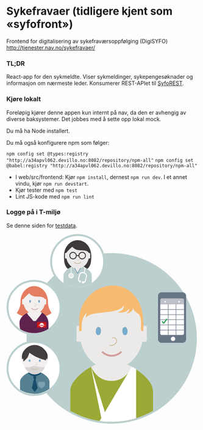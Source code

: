 # Sykefravaer (tidligere kjent som «syfofront»)

Frontend for digitalisering av sykefraværsoppfølging (DigiSYFO) http://tjenester.nav.no/sykefravaer/

### TL;DR

React-app for den sykmeldte. Viser sykmeldinger, sykepengesøknader og informasjon om nærmeste leder.
Konsumerer REST-APIet til [SyfoREST](http://stash.devillo.no/projects/SYFO/repos/syforest).

### Kjøre lokalt
Foreløpig kjører denne appen kun internt på nav, da den er avhengig av diverse baksystemer. Det jobbes med å sette opp lokal mock.

Du må ha Node installert.

Du må også konfigurere npm som følger:

`npm config set @types:registry "http://a34apvl062.devillo.no:8082/repository/npm-all"`
`npm config set @babel:registry "http://a34apvl062.devillo.no:8082/repository/npm-all"`

* I web/src/frontend: Kjør `npm install`, dernest `npm run dev`. I et annet vindu, kjør `npm run devstart`.
* Kjør tester med `npm test`
* Lint JS-kode med `npm run lint`

### Logge på i T-miljø

Se denne siden for [testdata](http://confluence.adeo.no/display/Digisyfo/Testdata+Barken).

<img src="data:image/svg+xml;base64,PD94bWwgdmVyc2lvbj0iMS4wIiBlbmNvZGluZz0idXRmLTgiPz4KPCEtLSBHZW5lcmF0b3I6IEFk%0D%0Ab2JlIElsbHVzdHJhdG9yIDE5LjIuMSwgU1ZHIEV4cG9ydCBQbHVnLUluIC4gU1ZHIFZlcnNpb246%0D%0AIDYuMDAgQnVpbGQgMCkgIC0tPgo8c3ZnIHZlcnNpb249IjEuMSIgaWQ9IkxheWVyXzEiIHhtbG5z%0D%0APSJodHRwOi8vd3d3LnczLm9yZy8yMDAwL3N2ZyIgeG1sbnM6eGxpbms9Imh0dHA6Ly93d3cudzMu%0D%0Ab3JnLzE5OTkveGxpbmsiIHg9IjBweCIgeT0iMHB4IgoJIHZpZXdCb3g9IjAgMCAzMTQuNCAzMTQu%0D%0AOSIgc3R5bGU9ImVuYWJsZS1iYWNrZ3JvdW5kOm5ldyAwIDAgMzE0LjQgMzE0Ljk7IiB4bWw6c3Bh%0D%0AY2U9InByZXNlcnZlIj4KPHN0eWxlIHR5cGU9InRleHQvY3NzIj4KCS5zdDB7ZmlsbDojQkNDRkNG%0D%0AO30KCS5zdDF7ZmlsbDpub25lO3N0cm9rZTojQkNDRkNGO3N0cm9rZS13aWR0aDo2LjI2ODQ7c3Ry%0D%0Ab2tlLW1pdGVybGltaXQ6MTA7fQoJLnN0MntmaWxsOiNGRkZGRkY7fQoJLnN0M3tmaWxsOm5vbmU7%0D%0Ac3Ryb2tlOiNCQ0NGQ0Y7c3Ryb2tlLXdpZHRoOjMuMTM0MjtzdHJva2UtbWl0ZXJsaW1pdDoxMDt9%0D%0ACgkuc3Q0e2ZpbGw6IzNFM0EzQzt9Cgkuc3Q1e2ZpbGw6IzU1ODE5Mjt9Cgkuc3Q2e2ZpbGw6IzdD%0D%0AOUZBRjt9Cgkuc3Q3e2ZpbGw6IzE4NEQ2Qzt9Cgkuc3Q4e2ZpbGw6I0YyRUZFRTt9Cgkuc3Q5e2Zp%0D%0AbGw6IzQ1M0UzRTt9Cgkuc3QxMHtmaWxsOiM3OEFDQ0Q7fQoJLnN0MTF7ZmlsbDpub25lO3N0cm9r%0D%0AZTojRDJDMUE0O3N0cm9rZS13aWR0aDowLjUxODtzdHJva2UtbGluZWNhcDpyb3VuZDtzdHJva2Ut%0D%0AbWl0ZXJsaW1pdDoxMDt9Cgkuc3QxMntmaWxsOiNEQUQ2RDU7fQoJLnN0MTN7ZmlsbDpub25lO3N0%0D%0Acm9rZTojQ0NCN0EwO3N0cm9rZS13aWR0aDoxLjAzMTk7c3Ryb2tlLW1pdGVybGltaXQ6MTA7fQoJ%0D%0ALnN0MTR7ZmlsbDojRUFFQUU3O30KCS5zdDE1e2ZpbGw6Izc1OURBQzt9Cgkuc3QxNntmaWxsOiNF%0D%0AQkVBRTg7fQoJLnN0MTd7ZmlsbDpub25lO3N0cm9rZTojQ0NCN0EwO3N0cm9rZS13aWR0aDoxLjAx%0D%0AMDE7c3Ryb2tlLW1pdGVybGltaXQ6MTA7fQoJLnN0MTh7ZmlsbDpub25lO3N0cm9rZTojRDJDMUE0%0D%0AO3N0cm9rZS13aWR0aDowLjUwNjM7c3Ryb2tlLWxpbmVjYXA6cm91bmQ7c3Ryb2tlLW1pdGVybGlt%0D%0AaXQ6MTA7fQoJLnN0MTl7ZmlsbDojRTU3RDYxO30KCS5zdDIwe2ZpbGw6IzVGMjI0RTt9Cgkuc3Qy%0D%0AMXtmaWxsOm5vbmU7c3Ryb2tlOiNEMTlFOUQ7c3Ryb2tlLXdpZHRoOjEuMDEyNztzdHJva2UtbWl0%0D%0AZXJsaW1pdDoxMDt9Cgkuc3QyMntjbGlwLXBhdGg6dXJsKCNTVkdJRF8yXyk7ZmlsbDojOUJBOTM2%0D%0AO30KCS5zdDIze2NsaXAtcGF0aDp1cmwoI1NWR0lEXzRfKTtmaWxsOiNFQ0VBRTk7fQoJLnN0MjR7%0D%0AY2xpcC1wYXRoOnVybCgjU1ZHSURfNl8pO2ZpbGw6I0ZGRkZGRjt9Cgkuc3QyNXtjbGlwLXBhdGg6%0D%0AdXJsKCNTVkdJRF84Xyk7ZmlsbDojRkZGRkZGO30KCS5zdDI2e2NsaXAtcGF0aDp1cmwoI1NWR0lE%0D%0AXzEwXyk7ZmlsbDojRUNFQUU5O30KCS5zdDI3e2NsaXAtcGF0aDp1cmwoI1NWR0lEXzEyXyk7Zmls%0D%0AbDojRUNFQUU5O30KCS5zdDI4e2NsaXAtcGF0aDp1cmwoI1NWR0lEXzE0Xyk7ZmlsbDojRUNFQUU5%0D%0AO30KCS5zdDI5e2NsaXAtcGF0aDp1cmwoI1NWR0lEXzE2Xyk7ZmlsbDojRjZCQjcxO30KCS5zdDMw%0D%0Ae2NsaXAtcGF0aDp1cmwoI1NWR0lEXzE4Xyk7ZmlsbDojNzhBQ0NEO30KCS5zdDMxe2NsaXAtcGF0%0D%0AaDp1cmwoI1NWR0lEXzIwXyk7ZmlsbDojNzhBQ0NEO30KCS5zdDMye2NsaXAtcGF0aDp1cmwoI1NW%0D%0AR0lEXzIyXyk7ZmlsbDpub25lO3N0cm9rZTojRDE5RTlEO3N0cm9rZS13aWR0aDoyLjk5MTtzdHJv%0D%0Aa2UtbWl0ZXJsaW1pdDoxMDt9Cgkuc3QzM3tjbGlwLXBhdGg6dXJsKCNTVkdJRF8yNF8pO2ZpbGw6%0D%0AI0VDRUFFOTt9Cgkuc3QzNHtjbGlwLXBhdGg6dXJsKCNTVkdJRF8yNl8pO2ZpbGw6bm9uZTtzdHJv%0D%0Aa2U6I0QyQzFBNDtzdHJva2Utd2lkdGg6MS40OTU1O3N0cm9rZS1saW5lY2FwOnJvdW5kO3N0cm9r%0D%0AZS1taXRlcmxpbWl0OjEwO30KCS5zdDM1e2ZpbGw6IzY5NzY4Njt9Cgkuc3QzNntmaWxsOiNDMTE3%0D%0AMTg7fQoJLnN0Mzd7ZmlsbDojQkZDMEM3O30KCS5zdDM4e2ZpbGw6bm9uZTtzdHJva2U6IzY5NzY4%0D%0ANjtzdHJva2Utd2lkdGg6MC43OTg1O3N0cm9rZS1taXRlcmxpbWl0OjEwO30KCS5zdDM5e2ZpbGw6%0D%0AIzJFQTM1OTt9Cgkuc3Q0MHtmaWxsOiNDRDE3MTk7fQoJLnN0NDF7ZmlsbDojQzQyMjI5O30KCS5z%0D%0AdDQye2ZpbGw6IzVCMjA1Mjt9Cgkuc3Q0M3tmaWxsOiM4NjQ5N0U7fQo8L3N0eWxlPgo8Zz4KCTxn%0D%0APgoJCTxnPgoJCQk8cGF0aCBjbGFzcz0ic3QwIiBkPSJNMzExLjMsMTcyLjFjMC03Ni02MS42LTEz%0D%0ANy42LTEzNy42LTEzNy42UzM2LjIsOTYuMSwzNi4yLDE3Mi4xczYxLjYsMTM3LjYsMTM3LjYsMTM3%0D%0ALjYKCQkJCVMzMTEuMywyNDgsMzExLjMsMTcyLjEiLz4KCQkJPGNpcmNsZSBjbGFzcz0ic3QxIiBj%0D%0AeD0iMTczLjgiIGN5PSIxNzIuMSIgcj0iMTM3LjYiLz4KCQkJPHBhdGggY2xhc3M9InN0MiIgZD0i%0D%0ATTg5LjIsMjIxLjZjMCwyNC4yLTE5LjYsNDMuOC00My44LDQzLjhTMS42LDI0NS44LDEuNiwyMjEu%0D%0ANnMxOS42LTQzLjgsNDMuOC00My44Uzg5LjIsMTk3LjQsODkuMiwyMjEuNiIvPgoJCQk8Y2lyY2xl%0D%0AIGNsYXNzPSJzdDMiIGN4PSI0NS40IiBjeT0iMjIxLjYiIHI9IjQzLjgiLz4KCQkJPHBhdGggY2xh%0D%0Ac3M9InN0NCIgZD0iTTY3LjQsMjA3LjNjLTEuMSw3LjEtMTAuNSwxMC44LTIwLjksMTAuOGMtMTAu%0D%0AMiwwLTE5LjgtNS43LTIwLjctMTAuOGMtMS4xLTYuNy0wLjMtMTAuNCwzLTE0LjkKCQkJCWM0LjIt%0D%0ANS43LDEwLjYtOS40LDE3LjctOS40czEzLjYsMy44LDE3LjksOS42QzY3LjgsMTk3LjEsNjguNSwx%0D%0AOTkuNCw2Ny40LDIwNy4zIi8+CgkJCTxwYXRoIGNsYXNzPSJzdDUiIGQ9Ik01My45LDIyNy42aC03%0D%0ALjNoLTcuM2MtNCwwLTE3LDguMi0xNywxNS44djEzLjNjMCwwLDkuNSw2LjgsMjMuOCw2LjhzMjQu%0D%0AOC04LjUsMjQuOC04LjV2LTExLjYKCQkJCUM3MC45LDIzNS44LDU3LjksMjI3LjYsNTMuOSwyMjcu%0D%0ANiIvPgoJCQk8cGF0aCBjbGFzcz0ic3Q2IiBkPSJNNTIuMywyNDMuNmgxMS4ydjYuMmMwLDAtNC4z%0D%0ALDQuOC01LjYsNC44cy01LjYtNC44LTUuNi00LjhTNTIuMywyNDMuNiw1Mi4zLDI0My42eiIvPgoJ%0D%0ACQk8cGF0aCBjbGFzcz0ic3Q3IiBkPSJNNTMuNSwyMjcuNmwtNi45LDIuNmwtNy43LTIuMWwtMy4x%0D%0ALDEuM2MxLDEuNSw2LjQsNC45LDkuMiw0LjloLTAuNnY0bDEsMC41bC0zLjYsMTUuMWw0LjgsNi43%0D%0AbDQuOC02LjcKCQkJCWwtMy42LTE1LjFsMS0wLjV2LTRoLTAuN2MyLjgsMCw4LjMtMy40LDkuMy00%0D%0ALjlMNTMuNSwyMjcuNnoiLz4KCQkJPHBhdGggY2xhc3M9InN0OCIgZD0iTTY0LjksMjE1LjFoMWMw%0D%0ALjksMCwxLjYtMC43LDEuNi0xLjZ2LTYuM2MwLTAuOS0wLjctMS42LTEuNi0xLjZzLTEuNiwwLjct%0D%0AMS42LDEuNnY3LjIKCQkJCUM2NC4zLDIxNC44LDY0LjYsMjE1LjEsNjQuOSwyMTUuMSIvPgoJCQk8%0D%0AcGF0aCBjbGFzcz0ic3Q4IiBkPSJNMjguMywyMTUuMWgtMWMtMC45LDAtMS42LTAuNy0xLjYtMS42%0D%0Adi02LjNjMC0wLjksMC43LTEuNiwxLjYtMS42czEuNiwwLjcsMS42LDEuNnY3LjIKCQkJCUMyOC45%0D%0ALDIxNC44LDI4LjYsMjE1LjEsMjguMywyMTUuMSIvPgoJCQk8cGF0aCBjbGFzcz0ic3Q4IiBkPSJN%0D%0ANjUuNSwyMDkuM2MwLDEyLjItOC41LDIyLjEtMTguOSwyMi4xYy0xMC41LDAtMTguOS05LjktMTgu%0D%0AOS0yMi4xYzAtMTIuMiw4LjUtMjIuMSwxOC45LTIyLjEKCQkJCUM1Ny4xLDE4Ny4xLDY1LjUsMTk3%0D%0ALjEsNjUuNSwyMDkuMyIvPgoJCQk8cGF0aCBjbGFzcz0ic3Q5IiBkPSJNNjQuMywyMDguMWMxLjYs%0D%0AMC40LDEuMS0wLjcsMS4xLTIuNGMwLTEyLjItOC41LTIyLjEtMTguOS0yMi4xYy0xMC41LDAtMTgu%0D%0AOSw5LjktMTguOSwyMi4xCgkJCQljMCwxLjYsMC4xLDMuMiwwLjQsNC43YzAsMCw1LjMtNC44LDYu%0D%0ANS02LjdjMS43LTIuNiwzLjMtOCwzLjMtOEMzOC40LDE5NS43LDQ1LjgsMjAzLjIsNjQuMywyMDgu%0D%0AMSIvPgoJCQk8cGF0aCBjbGFzcz0ic3QxMCIgZD0iTTM4LjEsMjA2LjdjLTEuNC0wLjEtMS44LDIt%0D%0AMS40LDMuM2MwLjEsMC4zLDAuMiwwLjYsMC40LDAuOGMwLjIsMCwwLjQtMC4xLDAuOC0wLjFjMC40%0D%0ALDAsMSwwLDEuNSwwLjIKCQkJCWMwLjEtMC4xLDAuMi0xLjUsMC4xLTIuMkMzOS41LDIwNy44LDM5%0D%0ALDIwNi44LDM4LjEsMjA2LjciLz4KCQkJPHBhdGggY2xhc3M9InN0MTAiIGQ9Ik01NC45LDIwNi43%0D%0AYzEuNC0wLjEsMS44LDIsMS40LDMuM2MtMC4xLDAuMy0wLjIsMC42LTAuNCwwLjhjLTAuMiwwLTAu%0D%0ANC0wLjEtMC44LTAuMWMtMC40LDAtMSwwLTEuNSwwLjIKCQkJCWMtMC4xLTAuMS0wLjItMS41LTAu%0D%0AMS0yLjJDNTMuNSwyMDcuOCw1My45LDIwNi44LDU0LjksMjA2LjciLz4KCQkJPHBhdGggY2xhc3M9%0D%0AInN0OCIgZD0iTTQ4LDIxMS44YzAuOC0wLjEsMS42LTAuMSwyLDAuNGMwLjksMS4xLDAuNiwyLjQt%0D%0AMC45LDMuNGMtMC44LDAuNS0xLjksMC43LTIuNSwwLjQiLz4KCQkJPHBhdGggY2xhc3M9InN0MTEi%0D%0AIGQ9Ik00OCwyMTEuOGMwLjgtMC4xLDEuNi0wLjEsMiwwLjRjMC45LDEuMSwwLjYsMi40LTAuOSwz%0D%0ALjRjLTAuOCwwLjUtMS45LDAuNy0yLjUsMC40Ii8+CgkJCTxwYXRoIGNsYXNzPSJzdDEyIiBkPSJN%0D%0ANTMuOSwyMTkuNWMwLDAtMS45LTEuOS03LjQtMS45cy03LjgsMi4xLTcuOCwyLjFIMzBjMy4yLDcs%0D%0AOS40LDExLjcsMTYuNiwxMS43YzcuMywwLDEzLjctNC44LDE2LjgtMTEuOQoJCQkJTDUzLjksMjE5%0D%0ALjVMNTMuOSwyMTkuNXoiLz4KCQkJPHBhdGggY2xhc3M9InN0MTMiIGQ9Ik00MSwyMjEuMWMwLDAs%0D%0AMiwyLjQsNS41LDIuNHM1LjYtMi40LDUuNi0yLjQiLz4KCQkJPHBhdGggY2xhc3M9InN0MiIgZD0i%0D%0ATTE2MS4zLDQ1LjRjMCwyNC4yLTE5LjYsNDMuOC00My44LDQzLjhTNzMuNyw2OS42LDczLjcsNDUu%0D%0ANFM5My4zLDEuNiwxMTcuNSwxLjZTMTYxLjMsMjEuMiwxNjEuMyw0NS40Ii8+CgkJCTxjaXJjbGUg%0D%0AY2xhc3M9InN0MyIgY3g9IjExNy41IiBjeT0iNDUuNCIgcj0iNDMuOCIvPgoJCQk8cGF0aCBjbGFz%0D%0Acz0ic3Q0IiBkPSJNMTQwLDM1LjRjMCwxMS45LDAuMSwyNi4yLTIyLjUsMjYuMnMwLjYtMjYuMiww%0D%0ALjYtMjYuMkgxNDB6Ii8+CgkJCTxwYXRoIGNsYXNzPSJzdDQiIGQ9Ik05NSwzNS40YzAsMTEuOS0w%0D%0ALjEsMjYuMiwyMi41LDI2LjJzLTAuNi0yNi4yLTAuNi0yNi4ySDk1eiIvPgoJCQk8cGF0aCBjbGFz%0D%0Acz0ic3Q0IiBkPSJNOTUsMzUuNGMwLDE0LDEwLjEsMjUuMywyMi41LDI1LjNTMTQwLDQ5LjQsMTQw%0D%0ALDM1LjRzLTEwLjEtMjUuMy0yMi41LTI1LjNDMTA1LjEsMTAuMSw5NSwyMS41LDk1LDM1LjQiLz4K%0D%0ACQkJPHBhdGggY2xhc3M9InN0MCIgZD0iTTExMC40LDUzaDcuMWg3LjFjMy44LDAsMTYuMyw3Ljks%0D%0AMTYuMywxNS4ydjEyLjRjMCwwLTkuOSw3LTIzLjcsN3MtMjMuMS03LTIzLjEtN1Y2OC4zCgkJCQlD%0D%0AOTQuMSw2MC45LDEwNi42LDUzLDExMC40LDUzIi8+CgkJCTxwYXRoIGNsYXNzPSJzdDIiIGQ9Ik0x%0D%0AMjguMyw2NC4yYzMuMi01LjYsMS41LTkuMSwwLjQtMTBsLTEuNC0wLjZjMiwyLjIsMi40LDYsMCwx%0D%0AMEwxMjguMyw2NC4yeiIvPgoJCQk8cGF0aCBjbGFzcz0ic3QyIiBkPSJNMTMwLjMsNjQuM2MxLjEs%0D%0AMC44LDEuOSwxLjgsMi40LDMuMWMwLjMsMC42LDAuNCwxLjIsMC4yLDEuOWMtMC43LDIuOC0xLjQs%0D%0ANS41LTIuMSw4LjMKCQkJCWMtMC40LDEuNS0xLjQsMi40LTIuOSwyLjhjLTAuMiwwLjEtMC40LDAu%0D%0AMS0wLjUsMC4zYy0wLjUsMC42LTEuMywwLjctMiwwLjRjLTAuNy0wLjQtMS0xLjEtMC44LTEuOWMw%0D%0ALjItMC43LDAuOS0xLjIsMS43LTEuMgoJCQkJYzAuNiwwLDEsMC4zLDEuNCwwLjhjMC45LTAuMywx%0D%0ALjQtMC45LDEuNy0xLjhjMC43LTIuNiwxLjMtNS4yLDItNy44YzAuMS0wLjUsMC4xLTAuOS0wLjEt%0D%0AMS40Yy0wLjQtMC44LTAuOS0xLjQtMS41LTEuOQoJCQkJYy0yLjEtMS45LTUuMy0yLTcuNS0wLjJj%0D%0ALTAuMywwLjMtMC41LDAuNi0wLjYsMWMtMC4yLDAuOS0wLjQsMS44LTAuNywyLjdjLTAuNCwxLjct%0D%0AMC45LDMuNS0xLjMsNS4yYy0wLjIsMC45LDAsMS42LDAuNiwyLjIKCQkJCWMwLjUtMC4zLDEtMC4z%0D%0ALDEuNS0wLjJjMC44LDAuMywxLjIsMS4xLDEsMS44Yy0wLjIsMC44LTAuOCwxLjQtMS42LDEuM2Mt%0D%0AMC44LDAtMS40LTAuNi0xLjYtMS40YzAtMC4xLTAuMS0wLjItMC4yLTAuMwoJCQkJYy0xLjItMS4x%0D%0ALTEuNy0yLjUtMS4zLTQuMWMwLjYtMi42LDEuMy01LjEsMS45LTcuN2MwLjItMC45LDAuNy0xLjYs%0D%0AMS40LTIuMWMxLjQtMSwzLjEtMS43LDQuOC0xLjUKCQkJCUMxMjcuNyw2MywxMjguNiw2My4zLDEz%0D%0AMC4zLDY0LjMiLz4KCQkJPHBvbHlnb24gY2xhc3M9InN0MiIgcG9pbnRzPSIxMDYuMyw2Ni40IDEw%0D%0ANy4yLDY2LjQgMTA3LjIsNTMuOSAxMDYuMyw1NC40IAkJCSIvPgoJCQk8cGF0aCBjbGFzcz0ic3Qy%0D%0AIiBkPSJNMTAyLjMsNjguNmMwLDIuNCwyLDQuNCw0LjQsNC40czQuNC0yLDQuNC00LjRzLTItNC40%0D%0ALTQuNC00LjRTMTAyLjMsNjYuMiwxMDIuMyw2OC42Ii8+CgkJCTxwYXRoIGNsYXNzPSJzdDE0IiBk%0D%0APSJNMTAzLjQsNjguNmMwLDEuOCwxLjUsMy4zLDMuMywzLjNzMy4zLTEuNSwzLjMtMy4zcy0xLjUt%0D%0AMy4zLTMuMy0zLjNDMTA0LjksNjUuMywxMDMuNCw2Ni44LDEwMy40LDY4LjYiLz4KCQkJPHBhdGgg%0D%0AY2xhc3M9InN0MTUiIGQ9Ik0xMTQsNTMuN2MwLjQsMCwzLjUsMS4zLDMuNSwxLjNzMy42LTEsMy45%0D%0ALTEuMXMyLjMsMSwyLjMsMUMxMjMuMiw1NS42LDExOCw2NSwxMTgsNjVoLTEKCQkJCWMwLDAtNS4y%0D%0ALTkuMi01LjctMTBDMTExLjMsNTUsMTEzLjUsNTMuNywxMTQsNTMuNyIvPgoJCQk8cGF0aCBjbGFz%0D%0Acz0ic3QxNiIgZD0iTTEwOC43LDIxYzAsMC04LjQsNy4yLTkuNywxMGMwLDAtMC4xLDAuMi0wLjIs%0D%0AMC4xQzk4LjUsMzEsOTguMywzMSw5OC4xLDMxYy0wLjksMC0xLjYsMC43LTEuNiwxLjZ2Ni4zCgkJ%0D%0ACQljMCwwLjksMC43LDEuNiwxLjYsMS42YzAuMywwLDAuNy0wLjEsMC45LTAuM2MyLjEsOS42LDku%0D%0ANSwxNi43LDE4LjQsMTYuN3MxNi4zLTcuMSwxOC40LTE2LjdjMC4zLDAuMiwwLjYsMC4zLDAuOSww%0D%0ALjMKCQkJCWMwLjksMCwxLjYtMC43LDEuNi0xLjZ2LTYuM2MwLTAuOS0wLjctMS42LTEuNi0xLjZj%0D%0ALTAuMiwwLTAuNCwwLTAuNiwwLjFDMTMwLjEsMjIuNSwxMTcuNSwzMS42LDEwOC43LDIxIi8+CgkJ%0D%0ACTxwYXRoIGNsYXNzPSJzdDE2IiBkPSJNMTE0LjksNTQuOWMwLjMsMCwyLjUsMSwyLjUsMXMyLjYt%0D%0AMC43LDIuOC0wLjhjMC4yLDAsMS43LDAuNywxLjcsMC43Yy0wLjQsMC41LTQuMSw3LjMtNC4xLDcu%0D%0AM2gtMC43CgkJCQljMCwwLTMuOC02LjctNC4xLTcuMkMxMTMsNTUuOCwxMTQuNiw1NC45LDExNC45%0D%0ALDU0LjkiLz4KCQkJPHBhdGggY2xhc3M9InN0NCIgZD0iTTEwMy43LDM1LjVjMCwzLjQsMi44LDYu%0D%0AMiw2LjIsNi4yYzMuMiwwLDUuOC0yLjQsNi4xLTUuNWgyLjljMC40LDMuMSwzLDUuNSw2LjEsNS41%0D%0AYzMuNCwwLDYuMi0yLjgsNi4yLTYuMgoJCQkJcy0yLjgtNi4yLTYuMi02LjJjLTMuMiwwLTUuOCwy%0D%0ALjQtNi4xLDUuNUgxMTZjLTAuNC0zLjEtMy01LjUtNi4xLTUuNUMxMDYuNSwyOS4zLDEwMy43LDMy%0D%0ALjEsMTAzLjcsMzUuNSBNMTIwLjQsMzUuNQoJCQkJYzAtMi42LDIuMS00LjcsNC43LTQuN3M0Ljcs%0D%0AMi4xLDQuNyw0LjdjMCwyLjYtMi4xLDQuNy00LjcsNC43QzEyMi41LDQwLjIsMTIwLjQsMzguMSwx%0D%0AMjAuNCwzNS41IE0xMDUuMiwzNS41CgkJCQljMC0yLjYsMi4xLTQuNyw0LjctNC43czQuNywyLjEs%0D%0ANC43LDQuN2MwLDIuNi0yLjEsNC43LTQuNyw0LjdDMTA3LjMsNDAuMiwxMDUuMiwzOC4xLDEwNS4y%0D%0ALDM1LjUiLz4KCQkJPHBhdGggY2xhc3M9InN0MTciIGQ9Ik0xMTIuMSw0Ni4yYzAsMCwyLDIuMyw1%0D%0ALjQsMi4zczUuNS0yLjMsNS41LTIuMyIvPgoJCQk8cGF0aCBjbGFzcz0ic3Q4IiBkPSJNMTE4LjUs%0D%0AMzguNWMwLjgtMC4xLDEuNi0wLjEsMS45LDAuNGMwLjksMS4xLDAuNiwyLjQtMC45LDMuM2MtMC43%0D%0ALDAuNS0xLjgsMC43LTIuNSwwLjQiLz4KCQkJPHBhdGggY2xhc3M9InN0MTgiIGQ9Ik0xMTguNSwz%0D%0AOC41YzAuOC0wLjEsMS42LTAuMSwxLjksMC40YzAuOSwxLjEsMC42LDIuNC0wLjksMy4zYy0wLjcs%0D%0AMC41LTEuOCwwLjctMi41LDAuNCIvPgoJCQk8cGF0aCBjbGFzcz0ic3QyIiBkPSJNODkuMiwxMjFj%0D%0AMCwyNC4yLTE5LjYsNDMuOC00My44LDQzLjhTMS42LDE0NS4xLDEuNiwxMjFjMC0yNC4yLDE5LjYt%0D%0ANDMuOCw0My44LTQzLjhTODkuMiw5Ni44LDg5LjIsMTIxIi8+CgkJCTxjaXJjbGUgY2xhc3M9InN0%0D%0AMyIgY3g9IjQ1LjQiIGN5PSIxMjEiIHI9IjQzLjgiLz4KCQkJPHBhdGggY2xhc3M9InN0MTkiIGQ9%0D%0AIk02OC40LDExMS4yTDY4LjQsMTExLjJjMC0xNC0xMC4xLTI1LjQtMjIuNi0yNS40cy0yMi42LDEx%0D%0ALjQtMjIuNiwyNS40bDAsMGMwLDEyLTYuMiwxOC44LTYuMiwxOC44CgkJCQlzNi4xLDcuNSwyOC43%0D%0ALDcuNWwwLDBsMCwwYzIyLjYsMCwyOC43LTcuNSwyOC43LTcuNVM2OC40LDEyMy4yLDY4LjQsMTEx%0D%0ALjIiLz4KCQkJPHBhdGggY2xhc3M9InN0MjAiIGQ9Ik00Ny41LDEyNi44YzEyLjIsMCwyMS44LDku%0D%0AMSwyMS44LDE5Ljl2OS4zYzAsMC40LTEwLDcuMy0yMy4zLDcuM2MtMTIuMywwLTE5LjItMy45LTIz%0D%0ALjUtNi42CgkJCQljLTAuNi0yLjctMS4xLTYuOC0xLjEtMTBDMjEuNCwxMzUuOCwzNS4zLDEyNi44%0D%0ALDQ3LjUsMTI2LjgiLz4KCQkJPHBhdGggY2xhc3M9InN0OCIgZD0iTTY1LjcsMTA4LjNjLTAuMS0w%0D%0ALjctMC43LTEuMi0xLjUtMS4yYy0wLjIsMC0wLjQsMC0wLjUsMC4xYzAsMCwwLDAtMC4xLDBjLTUu%0D%0ANS03LjUtMTYuMy0wLjYtMjQuNS03LjcKCQkJCWMtMS4xLTEuMS0xLjYtMS45LTEuNy0xLjljMCww%0D%0ALTgsNi45LTkuMyw5LjVjMCwwLTAuMSwwLjItMC4yLDAuMWMtMC4yLTAuMS0wLjMtMC4xLTAuNS0w%0D%0ALjFjLTAuNywwLTEuMywwLjUtMS41LDEuMgoJCQkJYzAsMC4xLTAuMSwwLjItMC4xLDAuNHY2YzAs%0D%0AMC44LDAuNywxLjUsMS41LDEuNWMwLjMsMCwwLjYtMC4xLDAuOS0wLjNjMS4yLDUuNiw0LjMsMTAu%0D%0AMiw4LjQsMTNjLTEuMSwwLjQtMi45LDEuMy0yLjksMS4zCgkJCQljMC45LDEuNCw0LjIsOC42LDEy%0D%0ALDguNmM3LjksMCwxMi03LjQsMTIuOC05LjJjMCwwLTEuMi0wLjgtMi45LTEuM2MzLjctMi45LDYu%0D%0ANS03LjMsNy42LTEyLjRjMC4yLDAuMiwwLjUsMC4zLDAuOSwwLjMKCQkJCWMwLjgsMCwxLjUtMC43%0D%0ALDEuNS0xLjV2LTZDNjUuOCwxMDguNSw2NS44LDEwOC40LDY1LjcsMTA4LjMiLz4KCQkJPHBhdGgg%0D%0AY2xhc3M9InN0MjAiIGQ9Ik01Ny4yLDE0Ny44aC0xLjNjLTAuMiwwLTAuMy0wLjEtMC4zLTAuM2ww%0D%0ALDBjMC0wLjIsMC4xLTAuMywwLjMtMC4zaDEuM2MwLjIsMCwwLjMsMC4xLDAuMywwLjNsMCwwCgkJ%0D%0ACQlDNTcuNSwxNDcuNiw1Ny40LDE0Ny44LDU3LjIsMTQ3LjgiLz4KCQkJPHBhdGggY2xhc3M9InN0%0D%0AMTAiIGQ9Ik0zOC45LDExMy4yYy0xLjMsMC4xLTEuNy0xLjktMS4zLTMuMmMwLjEtMC4yLDAuNS0x%0D%0ALjQsMS4zLTEuNHMxLjEsMC42LDEuMiwwLjcKCQkJCUM0MC43LDExMC42LDQwLjQsMTEzLDM4Ljks%0D%0AMTEzLjIiLz4KCQkJPHBhdGggY2xhc3M9InN0MTAiIGQ9Ik01My44LDExMy4yYzEuMywwLjEsMS43%0D%0ALTEuOSwxLjMtMy4yYy0wLjEtMC4yLTAuNS0xLjQtMS4zLTEuNHMtMS4xLDAuNi0xLjIsMC43CgkJ%0D%0ACQlDNTIuMSwxMTAuNiw1Mi40LDExMyw1My44LDExMy4yIi8+CgkJCTxwYXRoIGNsYXNzPSJzdDIx%0D%0AIiBkPSJNNDEsMTIyLjNjMCwwLDIsMi4zLDUuNCwyLjNzNS41LTIuMyw1LjUtMi4zIi8+CgkJCTxw%0D%0AYXRoIGNsYXNzPSJzdDgiIGQ9Ik00Ni43LDExNC43YzAuOC0wLjEsMS42LTAuMSwxLjksMC40YzAu%0D%0AOSwxLjEsMC42LDIuNC0wLjksMy4zYy0wLjcsMC41LTEuOCwwLjctMi41LDAuNCIvPgoJCQk8cGF0%0D%0AaCBjbGFzcz0ic3QxOCIgZD0iTTQ2LjcsMTE0LjdjMC44LTAuMSwxLjYtMC4xLDEuOSwwLjRjMC45%0D%0ALDEuMSwwLjYsMi40LTAuOSwzLjNjLTAuNywwLjUtMS44LDAuNy0yLjUsMC40Ii8+CgkJCTxwb2x5%0D%0AZ29uIGNsYXNzPSJzdDgiIHBvaW50cz0iNDQuMywxNDMuNCA0OC4yLDE0My40IDU1LjMsMTM0LjUg%0D%0AMzYuOCwxMzQuNSAJCQkiLz4KCQk8L2c+CgkJPGc+CgkJCTxnPgoJCQkJPGRlZnM+CgkJCQkJPHBh%0D%0AdGggaWQ9IlNWR0lEXzFfIiBkPSJNMzYuMiwxNzIuMWMwLDc2LDYxLjYsMTM3LjYsMTM3LjYsMTM3%0D%0ALjZzMTM3LjYtNjEuNiwxMzcuNi0xMzcuNlMyNDkuNywzNC41LDE3My44LDM0LjUKCQkJCQkJQzk3%0D%0ALjgsMzQuNSwzNi4yLDk2LjEsMzYuMiwxNzIuMSIvPgoJCQkJPC9kZWZzPgoJCQkJPGNsaXBQYXRo%0D%0AIGlkPSJTVkdJRF8yXyI+CgkJCQkJPHVzZSB4bGluazpocmVmPSIjU1ZHSURfMV8iICBzdHlsZT0i%0D%0Ab3ZlcmZsb3c6dmlzaWJsZTsiLz4KCQkJCTwvY2xpcFBhdGg+CgkJCQk8cGF0aCBjbGFzcz0ic3Qy%0D%0AMiIgZD0iTTE5My43LDIxNC44bC0yMC4zLTAuNEgxNTNjLTExLDAtNDcuNiwyMy4zLTQ3LjYsNDQu%0D%0ANnY1NS45aDEzNi43VjI1OQoJCQkJCUMyNDIuMSwyMzcuNywyMDQuNywyMTQuOCwxOTMuNywyMTQu%0D%0AOCIvPgoJCQk8L2c+CgkJCTxnPgoJCQkJPGRlZnM+CgkJCQkJPHBhdGggaWQ9IlNWR0lEXzNfIiBk%0D%0APSJNMzYuMiwxNzIuMWMwLDc2LDYxLjYsMTM3LjYsMTM3LjYsMTM3LjZzMTM3LjYtNjEuNiwxMzcu%0D%0ANi0xMzcuNlMyNDkuNywzNC41LDE3My44LDM0LjUKCQkJCQkJQzk3LjgsMzQuNSwzNi4yLDk2LjEs%0D%0AMzYuMiwxNzIuMSIvPgoJCQkJPC9kZWZzPgoJCQkJPGNsaXBQYXRoIGlkPSJTVkdJRF80XyI+CgkJ%0D%0ACQkJPHVzZSB4bGluazpocmVmPSIjU1ZHSURfM18iICBzdHlsZT0ib3ZlcmZsb3c6dmlzaWJsZTsi%0D%0ALz4KCQkJCTwvY2xpcFBhdGg+CgkJCQk8cGF0aCBjbGFzcz0ic3QyMyIgZD0iTTE5Mi43LDIxMi40%0D%0AYy0yLjQsMC0xOS4yLDcuMi0xOS4yLDcuMnMtMjAuMi01LjYtMjEuNy01LjljLTEuNS0wLjMtMTIu%0D%0AMyw1LjUtMTIuMyw1LjUKCQkJCQljMi44LDQuMSwxMC42LDIzLDM0LDIzYzIzLjMsMCwzMS4yLTE4%0D%0ALjksMzQtMjNDMjA3LjQsMjE5LjIsMTk1LDIxMi40LDE5Mi43LDIxMi40Ii8+CgkJCTwvZz4KCQkJ%0D%0APGc+CgkJCQk8ZGVmcz4KCQkJCQk8cGF0aCBpZD0iU1ZHSURfNV8iIGQ9Ik0zNi4yLDE3Mi4xYzAs%0D%0ANzYsNjEuNiwxMzcuNiwxMzcuNiwxMzcuNnMxMzcuNi02MS42LDEzNy42LTEzNy42UzI0OS43LDM0%0D%0ALjUsMTczLjgsMzQuNQoJCQkJCQlDOTcuOCwzNC41LDM2LjIsOTYuMSwzNi4yLDE3Mi4xIi8+CgkJ%0D%0ACQk8L2RlZnM+CgkJCQk8Y2xpcFBhdGggaWQ9IlNWR0lEXzZfIj4KCQkJCQk8dXNlIHhsaW5rOmhy%0D%0AZWY9IiNTVkdJRF81XyIgIHN0eWxlPSJvdmVyZmxvdzp2aXNpYmxlOyIvPgoJCQkJPC9jbGlwUGF0%0D%0AaD4KCQkJCTxwb2x5bGluZSBjbGFzcz0ic3QyNCIgcG9pbnRzPSIyMDcsMjE4LjkgMTQ5LjksMzE0%0D%0ALjkgMjE0LjIsMzE0LjkgMjE0LjIsMjIyLjUgCQkJCSIvPgoJCQk8L2c+CgkJCTxnPgoJCQkJPGRl%0D%0AZnM+CgkJCQkJPHBhdGggaWQ9IlNWR0lEXzdfIiBkPSJNMzYuMiwxNzIuMWMwLDc2LDYxLjYsMTM3%0D%0ALjYsMTM3LjYsMTM3LjZzMTM3LjYtNjEuNiwxMzcuNi0xMzcuNlMyNDkuNywzNC41LDE3My44LDM0%0D%0ALjUKCQkJCQkJQzk3LjgsMzQuNSwzNi4yLDk2LjEsMzYuMiwxNzIuMSIvPgoJCQkJPC9kZWZzPgoJ%0D%0ACQkJPGNsaXBQYXRoIGlkPSJTVkdJRF84XyI+CgkJCQkJPHVzZSB4bGluazpocmVmPSIjU1ZHSURf%0D%0AN18iICBzdHlsZT0ib3ZlcmZsb3c6dmlzaWJsZTsiLz4KCQkJCTwvY2xpcFBhdGg+CgkJCQk8cG9s%0D%0AeWxpbmUgY2xhc3M9InN0MjUiIHBvaW50cz0iMTM5LjUsMjE5LjIgMTY4LjEsMzExLjggMTU4LjQs%0D%0AMzEyLjEgCQkJCSIvPgoJCQk8L2c+CgkJCTxnPgoJCQkJPGRlZnM+CgkJCQkJPHBhdGggaWQ9IlNW%0D%0AR0lEXzlfIiBkPSJNMzYuMiwxNzIuMWMwLDc2LDYxLjYsMTM3LjYsMTM3LjYsMTM3LjZzMTM3LjYt%0D%0ANjEuNiwxMzcuNi0xMzcuNlMyNDkuNywzNC41LDE3My44LDM0LjUKCQkJCQkJQzk3LjgsMzQuNSwz%0D%0ANi4yLDk2LjEsMzYuMiwxNzIuMSIvPgoJCQkJPC9kZWZzPgoJCQkJPGNsaXBQYXRoIGlkPSJTVkdJ%0D%0ARF8xMF8iPgoJCQkJCTx1c2UgeGxpbms6aHJlZj0iI1NWR0lEXzlfIiAgc3R5bGU9Im92ZXJmbG93%0D%0AOnZpc2libGU7Ii8+CgkJCQk8L2NsaXBQYXRoPgoJCQkJPHBhdGggY2xhc3M9InN0MjYiIGQ9Ik0y%0D%0AMjkuNywxNzcuNmgtNC41Yy0xLjEsMC0yLjEtMC45LTIuMS0yLjF2LTIyYzAtMS4xLDAuOS0yLjEs%0D%0AMi4xLTIuMWg0LjVjMS4xLDAsMi4xLDAuOSwyLjEsMi4xdjIyCgkJCQkJQzIzMS44LDE3Ni42LDIz%0D%0AMC45LDE3Ny42LDIyOS43LDE3Ny42Ii8+CgkJCTwvZz4KCQkJPGc+CgkJCQk8ZGVmcz4KCQkJCQk8%0D%0AcGF0aCBpZD0iU1ZHSURfMTFfIiBkPSJNMzYuMiwxNzIuMWMwLDc2LDYxLjYsMTM3LjYsMTM3LjYs%0D%0AMTM3LjZzMTM3LjYtNjEuNiwxMzcuNi0xMzcuNlMyNDkuNywzNC41LDE3My44LDM0LjUKCQkJCQkJ%0D%0AQzk3LjgsMzQuNSwzNi4yLDk2LjEsMzYuMiwxNzIuMSIvPgoJCQkJPC9kZWZzPgoJCQkJPGNsaXBQ%0D%0AYXRoIGlkPSJTVkdJRF8xMl8iPgoJCQkJCTx1c2UgeGxpbms6aHJlZj0iI1NWR0lEXzExXyIgIHN0%0D%0AeWxlPSJvdmVyZmxvdzp2aXNpYmxlOyIvPgoJCQkJPC9jbGlwUGF0aD4KCQkJCTxwYXRoIGNsYXNz%0D%0APSJzdDI3IiBkPSJNMTIyLjMsMTc3LjZoLTQuNWMtMS4xLDAtMi4xLTAuOS0yLjEtMi4xdi0yMmMw%0D%0ALTEuMSwwLjktMi4xLDIuMS0yLjFoNC41YzEuMSwwLDIuMSwwLjksMi4xLDIuMXYyMgoJCQkJCUMx%0D%0AMjQuNCwxNzYuNiwxMjMuNSwxNzcuNiwxMjIuMywxNzcuNiIvPgoJCQk8L2c+CgkJCTxnPgoJCQkJ%0D%0APGRlZnM+CgkJCQkJPHBhdGggaWQ9IlNWR0lEXzEzXyIgZD0iTTM2LjIsMTcyLjFjMCw3Niw2MS42%0D%0ALDEzNy42LDEzNy42LDEzNy42czEzNy42LTYxLjYsMTM3LjYtMTM3LjZTMjQ5LjcsMzQuNSwxNzMu%0D%0AOCwzNC41CgkJCQkJCUM5Ny44LDM0LjUsMzYuMiw5Ni4xLDM2LjIsMTcyLjEiLz4KCQkJCTwvZGVm%0D%0Acz4KCQkJCTxjbGlwUGF0aCBpZD0iU1ZHSURfMTRfIj4KCQkJCQk8dXNlIHhsaW5rOmhyZWY9IiNT%0D%0AVkdJRF8xM18iICBzdHlsZT0ib3ZlcmZsb3c6dmlzaWJsZTsiLz4KCQkJCTwvY2xpcFBhdGg+CgkJ%0D%0ACQk8cGF0aCBjbGFzcz0ic3QyOCIgZD0iTTIyNi41LDE2MS40YzAsMzQuMS0yMy42LDYxLjctNTIu%0D%0AOCw2MS43cy01Mi44LTI3LjYtNTIuOC02MS43czIzLjYtNjEuNyw1Mi44LTYxLjcKCQkJCQlDMjAy%0D%0ALjksOTkuNiwyMjYuNSwxMjcuMywyMjYuNSwxNjEuNCIvPgoJCQk8L2c+CgkJCTxnPgoJCQkJPGRl%0D%0AZnM+CgkJCQkJPHBhdGggaWQ9IlNWR0lEXzE1XyIgZD0iTTM2LjIsMTcyLjFjMCw3Niw2MS42LDEz%0D%0ANy42LDEzNy42LDEzNy42czEzNy42LTYxLjYsMTM3LjYtMTM3LjZTMjQ5LjcsMzQuNSwxNzMuOCwz%0D%0ANC41CgkJCQkJCUM5Ny44LDM0LjUsMzYuMiw5Ni4xLDM2LjIsMTcyLjEiLz4KCQkJCTwvZGVmcz4K%0D%0ACQkJCTxjbGlwUGF0aCBpZD0iU1ZHSURfMTZfIj4KCQkJCQk8dXNlIHhsaW5rOmhyZWY9IiNTVkdJ%0D%0ARF8xNV8iICBzdHlsZT0ib3ZlcmZsb3c6dmlzaWJsZTsiLz4KCQkJCTwvY2xpcFBhdGg+CgkJCQk8%0D%0AcGF0aCBjbGFzcz0ic3QyOSIgZD0iTTEyNCwxNTkuNGMwLjEtMC4yLDAuMi0wLjQsMC4yLTAuN3Yt%0D%0ANC45Yy0wLjQtMTMuNSw0LjQtMTkuOCw4LjMtMjQuNmMwLDAtMi40LDEwLjQtMC43LDguMgoJCQkJ%0D%0ACWM5LjQtMTIuMiw1Mi45LTMuOCw2Mi0xOS42YzEuMSw4LjctMTAuMywxMS4zLTEwLjMsMTEuM2M5%0D%0ALjEsMS43LDE3LTEuOSwxOS4xLTYuMmMwLjcsMy41LTEuNSw1LjgtNC42LDguMgoJCQkJCWMxMS4y%0D%0ALTIuMSwxMS4zLTkuNiwxMS4zLTkuNmMxLjYsMTAsMTMsNi4yLDEzLDIyLjZ2MTQuNmMwLDAuNyww%0D%0ALjYsMS4zLDEuMywxLjNoMS4zYzAuNywwLDEuMy0wLjYsMS4zLTEuM1YxNDgKCQkJCQljMC43LTM3%0D%0ALjktMjEtNjMuMi01MC45LTYzLjJjLTI4LjUsMC01NS41LDI1LjMtNTUuNCw1OC43djAuMXYxNS4y%0D%0AYzAsMC43LDAuNiwxLjMsMS4zLDEuM2gxLjRjMC40LDAsMC44LTAuMiwxLTAuNSIvPgoJCQk8L2c+%0D%0ACgkJCTxnPgoJCQkJPGRlZnM+CgkJCQkJPHBhdGggaWQ9IlNWR0lEXzE3XyIgZD0iTTM2LjIsMTcy%0D%0ALjFjMCw3Niw2MS42LDEzNy42LDEzNy42LDEzNy42czEzNy42LTYxLjYsMTM3LjYtMTM3LjZTMjQ5%0D%0ALjcsMzQuNSwxNzMuOCwzNC41CgkJCQkJCUM5Ny44LDM0LjUsMzYuMiw5Ni4xLDM2LjIsMTcyLjEi%0D%0ALz4KCQkJCTwvZGVmcz4KCQkJCTxjbGlwUGF0aCBpZD0iU1ZHSURfMThfIj4KCQkJCQk8dXNlIHhs%0D%0AaW5rOmhyZWY9IiNTVkdJRF8xN18iICBzdHlsZT0ib3ZlcmZsb3c6dmlzaWJsZTsiLz4KCQkJCTwv%0D%0AY2xpcFBhdGg+CgkJCQk8cGF0aCBjbGFzcz0ic3QzMCIgZD0iTTE1MS44LDE2Ni44Yy0zLjksMC4z%0D%0ALTUtNS42LTMuOS05LjVjMC4yLTAuNywxLjUtNC4xLDMuOC00LjFzMy4zLDEuOCwzLjUsMi4xCgkJ%0D%0ACQkJQzE1Ni45LDE1OS4yLDE1Ni4xLDE2Ni41LDE1MS44LDE2Ni44Ii8+CgkJCTwvZz4KCQkJPGc+%0D%0ACgkJCQk8ZGVmcz4KCQkJCQk8cGF0aCBpZD0iU1ZHSURfMTlfIiBkPSJNMzYuMiwxNzIuMWMwLDc2%0D%0ALDYxLjYsMTM3LjYsMTM3LjYsMTM3LjZzMTM3LjYtNjEuNiwxMzcuNi0xMzcuNlMyNDkuNywzNC41%0D%0ALDE3My44LDM0LjUKCQkJCQkJQzk3LjgsMzQuNSwzNi4yLDk2LjEsMzYuMiwxNzIuMSIvPgoJCQkJ%0D%0APC9kZWZzPgoJCQkJPGNsaXBQYXRoIGlkPSJTVkdJRF8yMF8iPgoJCQkJCTx1c2UgeGxpbms6aHJl%0D%0AZj0iI1NWR0lEXzE5XyIgIHN0eWxlPSJvdmVyZmxvdzp2aXNpYmxlOyIvPgoJCQkJPC9jbGlwUGF0%0D%0AaD4KCQkJCTxwYXRoIGNsYXNzPSJzdDMxIiBkPSJNMTk1LjcsMTY2LjhjMy45LDAuMyw1LTUuNiwz%0D%0ALjktOS41Yy0wLjItMC43LTEuNS00LjEtMy44LTQuMXMtMy4zLDEuOC0zLjUsMi4xCgkJCQkJQzE5%0D%0AMC42LDE1OS4yLDE5MS40LDE2Ni41LDE5NS43LDE2Ni44Ii8+CgkJCTwvZz4KCQkJPGc+CgkJCQk8%0D%0AZGVmcz4KCQkJCQk8cGF0aCBpZD0iU1ZHSURfMjFfIiBkPSJNMzYuMiwxNzIuMWMwLDc2LDYxLjYs%0D%0AMTM3LjYsMTM3LjYsMTM3LjZzMTM3LjYtNjEuNiwxMzcuNi0xMzcuNlMyNDkuNywzNC41LDE3My44%0D%0ALDM0LjUKCQkJCQkJQzk3LjgsMzQuNSwzNi4yLDk2LjEsMzYuMiwxNzIuMSIvPgoJCQkJPC9kZWZz%0D%0APgoJCQkJPGNsaXBQYXRoIGlkPSJTVkdJRF8yMl8iPgoJCQkJCTx1c2UgeGxpbms6aHJlZj0iI1NW%0D%0AR0lEXzIxXyIgIHN0eWxlPSJvdmVyZmxvdzp2aXNpYmxlOyIvPgoJCQkJPC9jbGlwUGF0aD4KCQkJ%0D%0ACTxwYXRoIGNsYXNzPSJzdDMyIiBkPSJNMTU3LjksMTkzLjhjMCwwLDUuOCw2LjksMTUuOSw2Ljlj%0D%0AMTAuMSwwLDE2LjItNi45LDE2LjItNi45Ii8+CgkJCTwvZz4KCQkJPGc+CgkJCQk8ZGVmcz4KCQkJ%0D%0ACQk8cGF0aCBpZD0iU1ZHSURfMjNfIiBkPSJNMzYuMiwxNzIuMWMwLDc2LDYxLjYsMTM3LjYsMTM3%0D%0ALjYsMTM3LjZzMTM3LjYtNjEuNiwxMzcuNi0xMzcuNlMyNDkuNywzNC41LDE3My44LDM0LjUKCQkJ%0D%0ACQkJQzk3LjgsMzQuNSwzNi4yLDk2LjEsMzYuMiwxNzIuMSIvPgoJCQkJPC9kZWZzPgoJCQkJPGNs%0D%0AaXBQYXRoIGlkPSJTVkdJRF8yNF8iPgoJCQkJCTx1c2UgeGxpbms6aHJlZj0iI1NWR0lEXzIzXyIg%0D%0AIHN0eWxlPSJvdmVyZmxvdzp2aXNpYmxlOyIvPgoJCQkJPC9jbGlwUGF0aD4KCQkJCTxwYXRoIGNs%0D%0AYXNzPSJzdDMzIiBkPSJNMTc0LjgsMTcxLjNjMi40LTAuNCw0LjctMC4zLDUuNywxLjFjMi42LDMu%0D%0AMywxLjksNy4xLTIuNiw5LjljLTIuMiwxLjQtNS4zLDItNy4zLDEuMSIvPgoJCQk8L2c+CgkJCTxn%0D%0APgoJCQkJPGRlZnM+CgkJCQkJPHBhdGggaWQ9IlNWR0lEXzI1XyIgZD0iTTM2LjIsMTcyLjFjMCw3%0D%0ANiw2MS42LDEzNy42LDEzNy42LDEzNy42czEzNy42LTYxLjYsMTM3LjYtMTM3LjZTMjQ5LjcsMzQu%0D%0ANSwxNzMuOCwzNC41CgkJCQkJCUM5Ny44LDM0LjUsMzYuMiw5Ni4xLDM2LjIsMTcyLjEiLz4KCQkJ%0D%0ACTwvZGVmcz4KCQkJCTxjbGlwUGF0aCBpZD0iU1ZHSURfMjZfIj4KCQkJCQk8dXNlIHhsaW5rOmhy%0D%0AZWY9IiNTVkdJRF8yNV8iICBzdHlsZT0ib3ZlcmZsb3c6dmlzaWJsZTsiLz4KCQkJCTwvY2xpcFBh%0D%0AdGg+CgkJCQk8cGF0aCBjbGFzcz0ic3QzNCIgZD0iTTE3NC44LDE3MS4zYzIuNC0wLjQsNC43LTAu%0D%0AMyw1LjcsMS4xYzIuNiwzLjMsMS45LDcuMS0yLjYsOS45Yy0yLjIsMS40LTUuMywyLTcuMywxLjEi%0D%0ALz4KCQkJPC9nPgoJCTwvZz4KCQk8Zz4KCQkJPHBhdGggY2xhc3M9InN0MzUiIGQ9Ik0yOTAuOSwx%0D%0ANzkuNGgtMzQuNmMtMy4zLDAtNS45LTIuNy01LjktNS45di03MS42YzAtMy4zLDIuNy01LjksNS45%0D%0ALTUuOWgzNC42YzMuMywwLDUuOSwyLjcsNS45LDUuOXY3MS42CgkJCQlDMjk2LjksMTc2LjcsMjk0%0D%0ALjIsMTc5LjQsMjkwLjksMTc5LjQiLz4KCQkJPHBhdGggY2xhc3M9InN0MiIgZD0iTTI3OC44LDE3%0D%0AMi45YzAsMi0xLjYsMy42LTMuNiwzLjZzLTMuNi0xLjYtMy42LTMuNnMxLjYtMy42LDMuNi0zLjZD%0D%0AMjc3LjIsMTY5LjMsMjc4LjgsMTcwLjksMjc4LjgsMTcyLjkiLz4KCQkJPHJlY3QgeD0iMjU4Ljgi%0D%0AIHk9IjEwOC44IiBjbGFzcz0ic3QyIiB3aWR0aD0iMjkuNiIgaGVpZ2h0PSI1LjQiLz4KCQkJPHBv%0D%0AbHlnb24gY2xhc3M9InN0MzYiIHBvaW50cz0iMjU0LjEsMTE1LjkgMjU0LjEsMTE1LjkgMjU0LjEs%0D%0AMTA4LjggCQkJIi8+CgkJCTxwYXRoIGNsYXNzPSJzdDM3IiBkPSJNMjkxLjcsMTA2LjRjLTAuMy0w%0D%0ALjEtMC42LTAuMi0xLTAuMmgtMzQuMWMtMS40LDAtMi41LDEuMS0yLjUsMi42djdsMzkuMi0wLjF2%0D%0ALTcKCQkJCUMyOTMuMywxMDcuNywyOTIuNywxMDYuOCwyOTEuNywxMDYuNCBNMjYyLjMsMTEyLjhj%0D%0ALTAuNywwLTEuMy0wLjYtMS4zLTEuM2MwLTAuNywwLjYtMS4zLDEuMy0xLjNjMC43LDAsMS4zLDAu%0D%0ANiwxLjMsMS4zCgkJCQlDMjYzLjYsMTEyLjIsMjYzLDExMi44LDI2Mi4zLDExMi44IE0yODUuMSwx%0D%0AMTIuOGMtMC43LDAtMS4zLTAuNi0xLjMtMS4zYzAtMC43LDAuNi0xLjMsMS4zLTEuM2MwLjcsMCwx%0D%0ALjMsMC42LDEuMywxLjMKCQkJCUMyODYuNCwxMTIuMiwyODUuOCwxMTIuOCwyODUuMSwxMTIuOCIv%0D%0APgoJCQk8cGF0aCBjbGFzcz0ic3QyIiBkPSJNMjU0LjEsMTE1Ljl2OC4xdjM5LjljMCwxLjQsMS4x%0D%0ALDIuNSwyLjYsMi41aDM0LjFjMS40LDAsMi41LTEuMSwyLjUtMi42di0zNS4xdi0xMi45TDI1NC4x%0D%0ALDExNS45eiIvPgoJCQk8bGluZSBjbGFzcz0ic3QzOCIgeDE9IjI2Ny4yIiB5MT0iMTE1LjkiIHgy%0D%0APSIyNjcuMyIgeTI9IjE2Ny4zIi8+CgkJCTxsaW5lIGNsYXNzPSJzdDM4IiB4MT0iMjgwIiB5MT0i%0D%0AMTE1LjgiIHgyPSIyODAuMSIgeTI9IjE2Ny4zIi8+CgkJCTxsaW5lIGNsYXNzPSJzdDM4IiB4MT0i%0D%0AMjU0LjEiIHkxPSIxMjQuNSIgeDI9IjI5My40IiB5Mj0iMTI0LjQiLz4KCQkJPGxpbmUgY2xhc3M9%0D%0AInN0MzgiIHgxPSIyNTQuMSIgeTE9IjEzMyIgeDI9IjI5My40IiB5Mj0iMTMyLjkiLz4KCQkJPGxp%0D%0AbmUgY2xhc3M9InN0MzgiIHgxPSIyNTQuMSIgeTE9IjE0MS4zIiB4Mj0iMjkzLjQiIHkyPSIxNDEu%0D%0AMiIvPgoJCQk8bGluZSBjbGFzcz0ic3QzOCIgeDE9IjI1NC4xIiB5MT0iMTQ5LjgiIHgyPSIyOTMu%0D%0ANCIgeTI9IjE0OS44Ii8+CgkJCTxsaW5lIGNsYXNzPSJzdDM4IiB4MT0iMjU0LjEiIHkxPSIxNTgu%0D%0ANCIgeDI9IjI5My40IiB5Mj0iMTU4LjMiLz4KCQkJPHBhdGggY2xhc3M9InN0MzkiIGQ9Ik0yNTku%0D%0AOCwxNDhjLTAuMywwLTAuNS0wLjEtMC43LTAuM2wtMi4yLTIuNmMtMC4zLTAuNC0wLjMtMSwwLjEt%0D%0AMS4zczEtMC4zLDEuMywwLjFsMS41LDEuN2w0LjItNS44CgkJCQljMC4zLTAuNCwwLjktMC41LDEu%0D%0AMy0wLjJzMC41LDAuOSwwLjIsMS4zbC00LjksNi43QzI2MC40LDE0Ny44LDI2MC4yLDE0OCwyNTku%0D%0AOCwxNDhDMjU5LjksMTQ4LDI1OS44LDE0OCwyNTkuOCwxNDgiLz4KCQk8L2c+Cgk8L2c+Cgk8Zz4K%0D%0ACQk8cGF0aCBjbGFzcz0ic3Q0MCIgZD0iTTY0LjYsMTU0LjVoLTEzYy0wLjcsMC0xLjQtMC42LTEu%0D%0ANC0xLjR2LTYuN2MwLTAuNywwLjYtMS40LDEuNC0xLjRoMTIuOWMwLjcsMCwxLjQsMC42LDEuNCwx%0D%0ALjR2Ni43CgkJCUM2NS45LDE1My45LDY1LjMsMTU0LjUsNjQuNiwxNTQuNXoiLz4KCQk8Zz4KCQkJ%0D%0APGc+CgkJCQk8cGF0aCBjbGFzcz0ic3QyIiBkPSJNNjEuNiwxNTBjMCwxLjktMS41LDMuNC0zLjQs%0D%0AMy40cy0zLjQtMS41LTMuNC0zLjRzMS41LTMuNCwzLjQtMy40UzYxLjYsMTQ4LjEsNjEuNiwxNTAi%0D%0ALz4KCQkJPC9nPgoJCQk8cG9seWdvbiBjbGFzcz0ic3QyIiBwb2ludHM9IjUzLjgsMTUxLjUgNTMu%0D%0AMSwxNTEuNSA1My44LDE0OS44IDU0LjUsMTQ5LjggCQkJIi8+CgkJCTxwb2x5Z29uIGNsYXNzPSJz%0D%0AdDIiIHBvaW50cz0iNjIuMiwxNTEuNSA2MS44LDE1MS41IDYyLjUsMTQ5LjggNjIuOSwxNDkuOCAJ%0D%0ACQkiLz4KCQkJPHBvbHlnb24gY2xhc3M9InN0MiIgcG9pbnRzPSI2My40LDE1MS41IDYzLjIsMTUx%0D%0ALjUgNjMuOSwxNDkuOCA2NC4xLDE0OS44IAkJCSIvPgoJCQk8cGF0aCBjbGFzcz0ic3Q0MSIgZD0i%0D%0ATTU1LjYsMTUxLjVoMC41bDAsMHYtMS42bDAsMGgtMC41YzAsMC0wLjEsMC0wLjEsMC4xbC0wLjIs%0D%0AMC41djAuMWgwLjJsMCwwTDU1LjYsMTUxLjVMNTUuNiwxNTEuNSIvPgoJCQk8cGF0aCBjbGFzcz0i%0D%0Ac3Q0MSIgZD0iTTU2LjgsMTUxLjVoMC41aDAuMXYtMS42YzAsMCwwLDAtMC4xLDBoLTAuOGMwLDAt%0D%0AMC4xLDAtMC4xLDAuMWwtMC4yLDAuNWwtMC4xLDAuMWgwLjQKCQkJCWMwLjEsMCwwLjIsMC4xLDAu%0D%0AMiwwLjJMNTYuOCwxNTEuNUM1Ni43LDE1MS41LDU2LjcsMTUxLjUsNTYuOCwxNTEuNSIvPgoJCQk8%0D%0AcGF0aCBjbGFzcz0ic3Q0MSIgZD0iTTU5LjEsMTQ5LjhoLTAuNWwwLDB2MS42bDAsMGgwLjVjMCww%0D%0ALDAuMSwwLDAuMS0wLjFsMC4yLTAuNXYtMC4xaC0wLjFsMCwwTDU5LjEsMTQ5LjgKCQkJCUM1OS4y%0D%0ALDE0OS44LDU5LjEsMTQ5LjgsNTkuMSwxNDkuOCIvPgoJCQk8cGF0aCBjbGFzcz0ic3Q0MSIgZD0i%0D%0ATTU2LjksMTUxLjVoMC4zYzAsMCwwLjEsMCwwLjEtMC4xbDAuMi0wLjV2LTAuMWgtMC4xTDU2Ljks%0D%0AMTUxLjV6Ii8+CgkJCTxwYXRoIGNsYXNzPSJzdDQxIiBkPSJNNjAuNSwxNDkuOGgwLjZjMCwwLDAu%0D%0AMSwwLDAsMC4xbC0wLjcsMS43bDAsMGgtMC42TDYwLjUsMTQ5LjhMNjAuNSwxNDkuOCIvPgoJCQk8%0D%0AcGF0aCBjbGFzcz0ic3Q0MSIgZD0iTTU5LjcsMTQ5LjhoLTAuOWMtMC4xLDAsMC4zLDAuMSwwLjMs%0D%0AMC4xbDAuNiwxLjZjMCwwLDAsMC4xLDAuMSwwLjFoMC41TDU5LjcsMTQ5LjgKCQkJCUM1OS44LDE0%0D%0AOS44LDU5LjgsMTQ5LjgsNTkuNywxNDkuOCIvPgoJCQk8cGF0aCBjbGFzcz0ic3Q0MSIgZD0iTTU4%0D%0ALDE0OS44YzAuMywwLDAuNSwwLjIsMC41LDAuNmMwLDAuNCwwLDAuNCwwLDAuNHMwLTAuMy0wLjMt%0D%0AMC4zcy0wLjMsMC4xLTAuMywwLjNjMCwwLjEsMC4xLDAuMiwwLjIsMC4yCgkJCQloMC41bC0wLjMs%0D%0AMC42YzAsMCwwLDAtMC4xLDBINThjLTAuMiwwLTAuOC0wLjMtMC44LTAuOEM1Ny4zLDE1MC4xLDU3%0D%0ALjcsMTQ5LjgsNTgsMTQ5LjgiLz4KCQk8L2c+CgkJPHBhdGggY2xhc3M9InN0NDIiIGQ9Ik01OC45%0D%0ALDE0Ni4xaC0xLjRjLTAuMSwwLTAuMi0wLjEtMC4yLTAuMnYtMC4yYzAtMC4xLDAuMS0wLjIsMC4y%0D%0ALTAuMmgxLjRjMC4xLDAsMC4yLDAuMSwwLjIsMC4ydjAuMgoJCQlDNTkuMiwxNDYsNTkuMSwxNDYu%0D%0AMSw1OC45LDE0Ni4xeiIvPgoJCTxyZWN0IHg9IjU3LjgiIHk9IjE0My4zIiBjbGFzcz0ic3Q0MyIg%0D%0Ad2lkdGg9IjAuOCIgaGVpZ2h0PSIyLjUiLz4KCTwvZz4KPC9nPgo8L3N2Zz4K" width="500" height="500">
